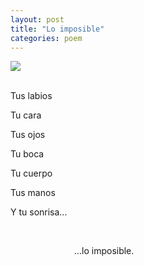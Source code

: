 ```yaml
---
layout: post
title: "Lo imposible"
categories: poem
---
```


![](https://66.media.tumblr.com/tumblr_lq3ymtPZBF1qiwgy7o1_250.jpg)

<br>
Tus labios

Tu cara

Tus ojos

Tu boca

Tu cuerpo

Tus manos

Y tu sonrisa...

<br>

&emsp;&emsp;&emsp;&emsp;&emsp;&emsp;&emsp; ...lo imposible.
